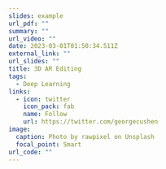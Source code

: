 ```yaml
---
slides: example
url_pdf: ""
summary: ""
url_video: ""
date: 2023-03-01T01:50:34.511Z
external_link: ""
url_slides: ""
title: 3D AR Editing
tags:
  - Deep Learning
links:
  - icon: twitter
    icon_pack: fab
    name: Follow
    url: https://twitter.com/georgecushen
image:
  caption: Photo by rawpixel on Unsplash
  focal_point: Smart
url_code: ""
---
```

